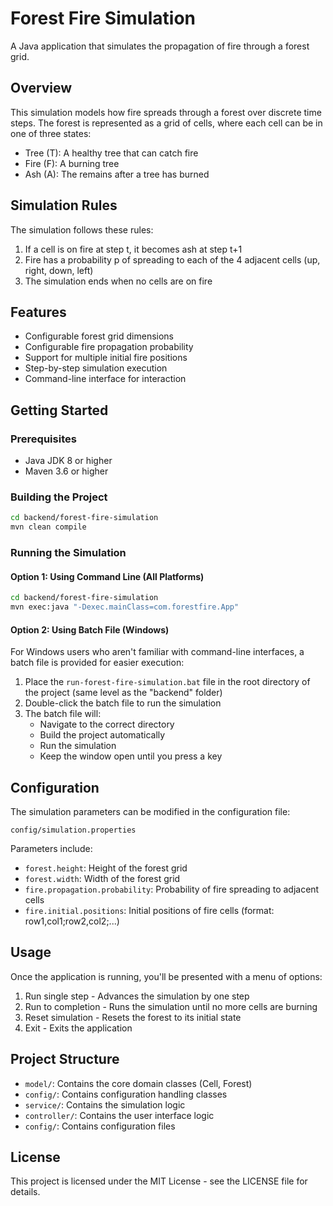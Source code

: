 # Forest Fire Simulation

A Java application that simulates the propagation of fire through a forest grid.

## Overview

This simulation models how fire spreads through a forest over discrete time steps. The forest is represented as a grid of cells, where each cell can be in one of three states:
- Tree (T): A healthy tree that can catch fire
- Fire (F): A burning tree
- Ash (A): The remains after a tree has burned

## Simulation Rules

The simulation follows these rules:
1. If a cell is on fire at step t, it becomes ash at step t+1
2. Fire has a probability p of spreading to each of the 4 adjacent cells (up, right, down, left)
3. The simulation ends when no cells are on fire

## Features

- Configurable forest grid dimensions
- Configurable fire propagation probability
- Support for multiple initial fire positions
- Step-by-step simulation execution
- Command-line interface for interaction

## Getting Started

### Prerequisites

- Java JDK 8 or higher
- Maven 3.6 or higher

### Building the Project

```bash
cd backend/forest-fire-simulation
mvn clean compile
```

### Running the Simulation

#### Option 1: Using Command Line (All Platforms)

```bash
cd backend/forest-fire-simulation
mvn exec:java "-Dexec.mainClass=com.forestfire.App"
```

#### Option 2: Using Batch File (Windows)

For Windows users who aren't familiar with command-line interfaces, a batch file is provided for easier execution:

1. Place the `run-forest-fire-simulation.bat` file in the root directory of the project (same level as the "backend" folder)
2. Double-click the batch file to run the simulation
3. The batch file will:
   - Navigate to the correct directory
   - Build the project automatically
   - Run the simulation
   - Keep the window open until you press a key

## Configuration

The simulation parameters can be modified in the configuration file:

```
config/simulation.properties
```

Parameters include:
- `forest.height`: Height of the forest grid
- `forest.width`: Width of the forest grid
- `fire.propagation.probability`: Probability of fire spreading to adjacent cells
- `fire.initial.positions`: Initial positions of fire cells (format: row1,col1;row2,col2;...)

## Usage

Once the application is running, you'll be presented with a menu of options:
1. Run single step - Advances the simulation by one step
2. Run to completion - Runs the simulation until no more cells are burning
3. Reset simulation - Resets the forest to its initial state
4. Exit - Exits the application

## Project Structure

- `model/`: Contains the core domain classes (Cell, Forest)
- `config/`: Contains configuration handling classes
- `service/`: Contains the simulation logic
- `controller/`: Contains the user interface logic
- `config/`: Contains configuration files

## License

This project is licensed under the MIT License - see the LICENSE file for details.
